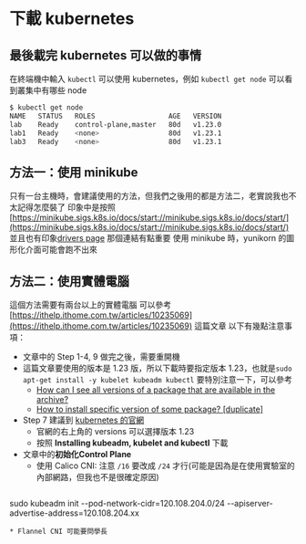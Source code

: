 # 下載 kubernetes

## 最後載完 kubernetes 可以做的事情
在終端機中輸入 ```kubectl``` 可以使用 kubernetes，例如 ```kubectl get node``` 可以看到叢集中有哪些 node

```sh
$ kubectl get node
NAME   STATUS   ROLES                  AGE   VERSION
lab    Ready    control-plane,master   80d   v1.23.0
lab1   Ready    <none>                 80d   v1.23.1
lab3   Ready    <none>                 80d   v1.23.1
```

## 方法一：使用 minikube
只有一台主機時，會建議使用的方法，但我們之後用的都是方法二，老實說我也不太記得怎麼裝了
印象中是按照[https://minikube.sigs.k8s.io/docs/start://minikube.sigs.k8s.io/docs/start/](https://minikube.sigs.k8s.io/docs/start://minikube.sigs.k8s.io/docs/start/)
並且也有印象[drivers page](https://minikube.sigs.k8s.io/docs/drivers/) 那個連結有點重要
使用 minikube 時，yunikorn 的圖形化介面可能會跑不出來

## 方法二：使用實體電腦
這個方法需要有兩台以上的實體電腦
可以參考 [https://ithelp.ithome.com.tw/articles/10235069](https://ithelp.ithome.com.tw/articles/10235069) 這篇文章
以下有幾點注意事項：
* 文章中的 Step 1-4, 9 做完之後，需要重開機
* 這篇文章要使用的版本是 1.23 版，所以下載時要指定版本 1.23，也就是```sudo apt-get install -y kubelet kubeadm kubectl``` 要特別注意一下，可以參考
  * [How can I see all versions of a package that are available in the archive?](https://askubuntu.com/questions/447/how-can-i-see-all-versions-of-a-package-that-are-available-in-the-archive)
  * [How to install specific version of some package? [duplicate]](https://askubuntu.com/questions/428772/how-to-install-specific-version-of-some-package)
* Step 7 建議到 [kubernetes 的官網](https://v1-23.docs.kubernetes.io/docs/setup/production-environment/tools/kubeadm/install-kubeadm/)
  * 官網的右上角的 versions 可以選擇版本 1.23
  * 按照 **Installing kubeadm, kubelet and kubectl** 下載
* 文章中的**初始化Control Plane**
  * 使用 Calico CNI: 注意 ```/16``` 要改成 ```/24``` 才行(可能是因為是在使用實驗室的內部網路，但我也不是很確定原因)
  ```
sudo kubeadm init --pod-network-cidr=120.108.204.0/24 --apiserver-advertise-address=120.108.204.xx
  ```
  * Flannel CNI 可能要問學長
